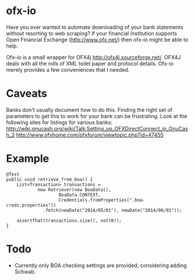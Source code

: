 ofx-io
===
Have you ever wanted to automate downloading of your bank statements without resorting to web scraping?
If your financial institution supports Open Financial Exchange (http://www.ofx.net/) then ofx-io might
be able to help.

Ofx-io is a small wrapper for OFX4j http://ofx4j.sourceforge.net/. OFX4J deals with all the rolls of XML
toilet paper and protocol details. Ofx-io merely provides a few conveniences that I needed.

Caveats
===
Banks don't usually document how to do this. Finding the right set of parameters to get this to work
for your bank can be frustrating. Look at the following sites for listings for various banks:
 http://wiki.gnucash.org/wiki/Talk:Setting_up_OFXDirectConnect_in_GnuCash_2
 http://www.ofxhome.com/ofxforum/viewtopic.php?id=47455

Example
===
    @Test
    public void retrieve_from_boa() {
        List<Transaction> transactions =
                new Retriever(new BoaData(),
                        BoaData.CONTEXT,
                        Credentials.fromProperties(".boa-creds.properties"))
                  .fetch(newDate("2014/05/01"), newDate("2014/06/01"));

        assertThat(transactions.size(), not(0));
    } 

 
Todo
===
* Currently only BOA checking settings are provided, considering adding Schwab.


